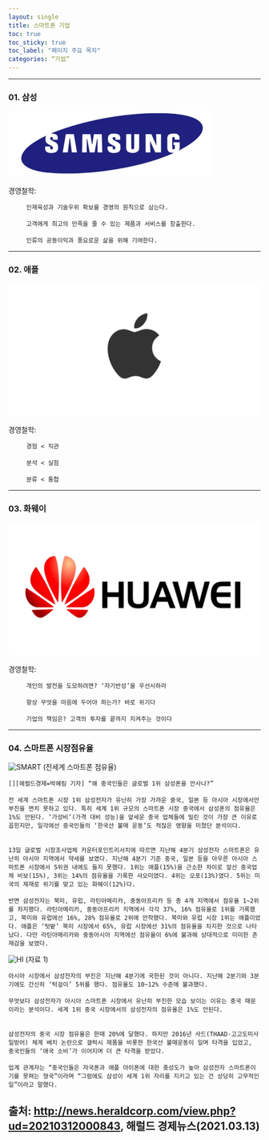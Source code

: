 ```yaml
---
layout: single
title: 스마트폰 기업
toc: true
toc_sticky: true
toc_label: "페이지 주요 목차"
categories: “기업”
---
```


---
### 01. 삼성
![SAMSUNG](/assets/images/SAMSUNG.png)

경영철학:

         인재육성과 기술우위 확보를 경영의 원칙으로 삼는다.

         고객에게 최고의 만족을 줄 수 있는 제품과 서비스를 창출한다.
         
         인류의 공동이익과 풍요로운 삶을 위해 기여한다.
         
---
### 02. 애플
![APPLE](/assets/images/APPLE.png)

경영철학: 

         경험 < 직관 

         분석 < 실험
         
         분류 < 통합
         
---
### 03. 화웨이
![HUAWEI](/assets/images/HUAWEI.png)

경영철학: 

         개인의 발전을 도모하려면? ‘자기반성’을 우선시하라 

         항상 무엇을 마음에 두어야 하는가? 바로 위기다
         
         기업의 책임은? 고객의 투자를 끝까지 지켜주는 것이다

---
### 04. 스마트폰 시장점유율
![SMART](https://postfiles.pstatic.net/MjAyMDA0MTNfMTE2/MDAxNTg2NzQzMzUyNjEy.7mVVB4bvBwdZNOpU1WaPhv9eRe6D2Y2GHuJodmTVhz0g.RbteYXe9frOdzE9xYnvhR0xVvW61ytqwlOKko4tEg6og.PNG.okpk1006/%EC%84%B8%EA%B3%84%ED%9C%B4%EB%8C%80%ED%8F%B0%EC%A0%90%EC%9C%A0%EC%9C%A8.png?type=w773)
(전세계 스마트폰 점유율)
~~~
[][헤럴드경제=박혜림 기자] “왜 중국인들은 글로벌 1위 삼성폰을 안사나?”

전 세계 스마트폰 시장 1위 삼성전자가 유난히 가장 가까운 중국, 일본 등 아시아 시장에서만 부진을 면치 못하고 있다. 특히 세계 1위 규모의 스마트폰 시장 중국에서 삼성폰의 점유율은 1%도 안된다. ‘가성비’(가격 대비 성능)을 앞세운 중국 업체들에 밀린 것이 가장 큰 이유로 꼽힌지만, 일각에선 중국인들의 ‘한국산 불매 운동’도 적잖은 영향을 미쳤단 분석이다.


13일 글로벌 시장조사업체 카운터포인트리서치에 따르면 지난해 4분기 삼성전자 스마트폰은 유난히 아시아 지역에서 약세를 보였다. 지난해 4분기 기준 중국, 일본 등을 아우른 아시아 스마트폰 시장에서 5위권 내에도 들지 못했다. 1위는 애플(15%)을 근소한 차이로 앞선 중국업체 비보(15%), 3위는 14%의 점유율을 기록한 샤오미였다. 4위는 오포(13%)였다. 5위는 미국의 제재로 위기를 맞고 있는 화웨이(12%)다.

반면 삼성전자는 북미, 유럽, 라틴아메리카, 중동아프리카 등 총 4개 지역에서 점유율 1~2위를 차지했다. 라틴아메리카, 중동아프리카 지역에서 각각 37%, 16% 점유율로 1위를 기록했고, 북미와 유럽에선 16%, 28% 점유율로 2위에 안착했다. 북미와 유럽 시장 1위는 애플이었다. 애플은 ‘텃밭’ 북미 시장에서 65%, 유럽 시장에선 31%의 점유율을 차지한 것으로 나타났다. 다만 라틴아메리카와 중동아시아 지역에선 점유율이 6%에 불과해 상대적으로 미미한 존재감을 보였다.
~~~

![HI](http://res.heraldm.com/content/image/2021/03/12/20210312000724_0.jpg)
(자료 1)
~~~
아시아 시장에서 삼성전자의 부진은 지난해 4분기에 국한된 것이 아니다. 지난해 2분기와 3분기에도 간신히 ‘턱걸이’ 5위를 했다. 점유율도 10~12% 수준에 불과했다.

무엇보다 삼성전자가 아시아 스마트폰 시장에서 유난히 부진한 모습 보이는 이유는 중국 때문이라는 분석이다. 세계 1위 중국 시장에서의 삼성전자의 점유율은 1%도 안된다.


삼성전자의 중국 시장 점유율은 한때 20%에 달했다. 하지만 2016년 사드(THAAD·고고도미사일방어) 체계 배치 논란으로 갤럭시 제품을 비롯한 한국산 불매운동이 일며 타격을 입었고, 중국인들의 ‘애국 소비’가 이어지며 더 큰 타격을 받았다.

업계 관계자는 “중국인들은 자국폰과 애플 아이폰에 대한 충성도가 높아 삼성전자 스마트폰이 기를 못펴는 형국”이라며 “그럼에도 삼성이 세계 1위 자리를 지키고 있는 건 상당히 고무적인 일”이라고 말했다.
~~~
출처: http://news.heraldcorp.com/view.php?ud=20210312000843, 해럴드 경제뉴스(2021.03.13)
---
